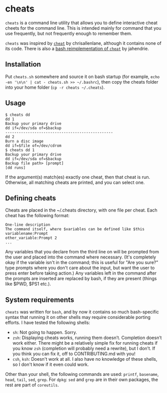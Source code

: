 cheats
======

`cheats` is a command line utility that allows you to define interactive cheat cheets for the command line.
This is intended mainly for command that you use frequently, but not frequently enough to remember them.

`cheats` was inspired by [`cheat`](https://github.com/chrisallenlane/cheat) by chrisallenlane, although it contains none of its code. There is also a [bash reimplementation of `cheat`](https://github.com/jahendrie/cheat) by jahendrie.

Installation
------------

Put `cheats.sh` somewhere and source it on bash startup (for example, `echo -en '\n\n' | cat - cheats.sh >> ~/.bashrc`), then copy the cheats folder into your home folder (`cp -r cheats ~/.cheats`).

Usage
-----

    $ cheats dd
    dd 1
    Backup your primary drive
    dd if=/dev/sda of=$backup
    ------------------------------------------------
    dd 2
    Burn a disc image
    dd if=$file of=/dev/cdrom
    $ cheats dd 1
    Backup your primary drive
    dd if=/dev/sda of=$backup
    Backup file path> [prompt]
    [dd runs]

If the argument(s) match(es) exactly one cheat, then that cheat is run.
Otherwise, all matching cheats are printed, and you can select one.

Defining cheats
---------------

Cheats are placed in the ~/.cheats directory, with one file per cheat.
Each cheat has the following format:

    One-line description
    The command itself, where $variables can be defined like $this
    variablename:Prompt
    other_variable:Prompt 2
    ...

Any variables that you declare from the third line on will be prompted from the user and placed into the command where necessary.
(It's completely okay if the variable isn't in the command; this is useful for "Are you sure?" type prompts where you don't care about the input, but want the user to press enter before taking action.)
Any variables left in the command after the prompts are inserted are replaced by bash, if they are present (things like $PWD, $PS1 etc.).

System requirements
-------------------

`cheats` was written for `bash`, and by now it contains so much bash-specific syntax that running it on other shells may require considerable porting efforts. I have tested the following shells:

  * `sh`: Not going to happen. Sorry.
  * `zsh`: Displaying cheats works, running them doesn’t. Completion doesn’t work either. There might be a relatively simple fix for running cheats if you know `zsh` (completion will probably need a rewrite), but I don’t. If you think you can fix it, off to CONTRIBUTING.md with you!
  * `csh`, `ksh`: Doesn't work at all. I also have no knowledge of these shells, so I don't know if it even could work.

Other than your shell, the following commands are used: `printf`, `basename`, `head`, `tail`, `sed`, `grep`. For `dpkg`: `sed` and `grep` are in their own packages, the rest are part of `coreutils`.
